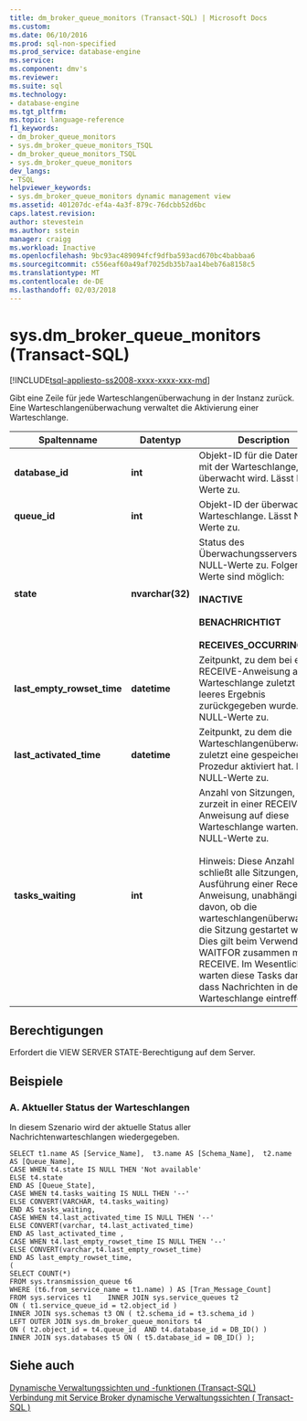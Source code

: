 ```yaml
---
title: dm_broker_queue_monitors (Transact-SQL) | Microsoft Docs
ms.custom: 
ms.date: 06/10/2016
ms.prod: sql-non-specified
ms.prod_service: database-engine
ms.service: 
ms.component: dmv's
ms.reviewer: 
ms.suite: sql
ms.technology:
- database-engine
ms.tgt_pltfrm: 
ms.topic: language-reference
f1_keywords:
- dm_broker_queue_monitors
- sys.dm_broker_queue_monitors_TSQL
- dm_broker_queue_monitors_TSQL
- sys.dm_broker_queue_monitors
dev_langs:
- TSQL
helpviewer_keywords:
- sys.dm_broker_queue_monitors dynamic management view
ms.assetid: 401207dc-ef4a-4a3f-879c-76dcbb52d6bc
caps.latest.revision: 
author: stevestein
ms.author: sstein
manager: craigg
ms.workload: Inactive
ms.openlocfilehash: 9bc93ac489094fcf9dfba593acd670bc4babbaa6
ms.sourcegitcommit: c556eaf60a49af7025db35b7aa14beb76a8158c5
ms.translationtype: MT
ms.contentlocale: de-DE
ms.lasthandoff: 02/03/2018
---
```

# <a name="sysdmbrokerqueuemonitors-transact-sql"></a>sys.dm_broker_queue_monitors (Transact-SQL)
[!INCLUDE[tsql-appliesto-ss2008-xxxx-xxxx-xxx-md](../../includes/tsql-appliesto-ss2008-xxxx-xxxx-xxx-md.md)]

  Gibt eine Zeile für jede Warteschlangenüberwachung in der Instanz zurück. Eine Warteschlangenüberwachung verwaltet die Aktivierung einer Warteschlange.  
  

|Spaltenname|Datentyp|Description|  
|-----------------|---------------|-----------------|  
|**database_id**|**int**|Objekt-ID für die Datenbank mit der Warteschlange, die überwacht wird. Lässt NULL-Werte zu.|  
|**queue_id**|**int**|Objekt-ID der überwachten Warteschlange. Lässt NULL-Werte zu.|  
|**state**|**nvarchar(32)**|Status des Überwachungsservers. Lässt NULL-Werte zu. Folgende Werte sind möglich:<br /><br /> **INACTIVE**<br /><br /> **BENACHRICHTIGT**<br /><br /> **RECEIVES_OCCURRING**|  
|**last_empty_rowset_time**|**datetime**|Zeitpunkt, zu dem bei einer RECEIVE-Anweisung aus der Warteschlange zuletzt ein leeres Ergebnis zurückgegeben wurde. Lässt NULL-Werte zu.|  
|**last_activated_time**|**datetime**|Zeitpunkt, zu dem die Warteschlangenüberwachung zuletzt eine gespeicherte Prozedur aktiviert hat. Lässt NULL-Werte zu.|  
|**tasks_waiting**|**int**|Anzahl von Sitzungen, die zurzeit in einer RECEIVE-Anweisung auf diese Warteschlange warten. Lässt NULL-Werte zu.<br /><br /> Hinweis: Diese Anzahl schließt alle Sitzungen, die Ausführung einer Receive-Anweisung, unabhängig davon, ob die warteschlangenüberwachung die Sitzung gestartet wurde. Dies gilt beim Verwenden von WAITFOR zusammen mit RECEIVE. Im Wesentlichen warten diese Tasks darauf, dass Nachrichten in der Warteschlange eintreffen.|  
  
## <a name="permissions"></a>Berechtigungen  
 Erfordert die VIEW SERVER STATE-Berechtigung auf dem Server.  
  
## <a name="examples"></a>Beispiele  
  
### <a name="a-current-status-queue-monitor"></a>A. Aktueller Status der Warteschlangen  
 In diesem Szenario wird der aktuelle Status aller Nachrichtenwarteschlangen wiedergegeben.  
  
```  
SELECT t1.name AS [Service_Name],  t3.name AS [Schema_Name],  t2.name AS [Queue_Name],    
CASE WHEN t4.state IS NULL THEN 'Not available'   
ELSE t4.state   
END AS [Queue_State],    
CASE WHEN t4.tasks_waiting IS NULL THEN '--'   
ELSE CONVERT(VARCHAR, t4.tasks_waiting)   
END AS tasks_waiting,   
CASE WHEN t4.last_activated_time IS NULL THEN '--'   
ELSE CONVERT(varchar, t4.last_activated_time)   
END AS last_activated_time ,    
CASE WHEN t4.last_empty_rowset_time IS NULL THEN '--'   
ELSE CONVERT(varchar,t4.last_empty_rowset_time)   
END AS last_empty_rowset_time,   
(   
SELECT COUNT(*)   
FROM sys.transmission_queue t6   
WHERE (t6.from_service_name = t1.name) ) AS [Tran_Message_Count]   
FROM sys.services t1    INNER JOIN sys.service_queues t2   
ON ( t1.service_queue_id = t2.object_id )     
INNER JOIN sys.schemas t3 ON ( t2.schema_id = t3.schema_id )    
LEFT OUTER JOIN sys.dm_broker_queue_monitors t4   
ON ( t2.object_id = t4.queue_id  AND t4.database_id = DB_ID() )    
INNER JOIN sys.databases t5 ON ( t5.database_id = DB_ID() );  
```  
  
## <a name="see-also"></a>Siehe auch  
 [Dynamische Verwaltungssichten und -funktionen &#40;Transact-SQL&#41;](~/relational-databases/system-dynamic-management-views/system-dynamic-management-views.md)   
 [Verbindung mit Service Broker dynamische Verwaltungssichten &#40; Transact-SQL &#41;](../../relational-databases/system-dynamic-management-views/service-broker-related-dynamic-management-views-transact-sql.md)  
  
  

